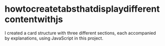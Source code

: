 # howtocreatetabsthatdisplaydifferentcontentwithjs
I created a card structure with three different sections, each accompanied by explanations, using JavaScript in this project.
